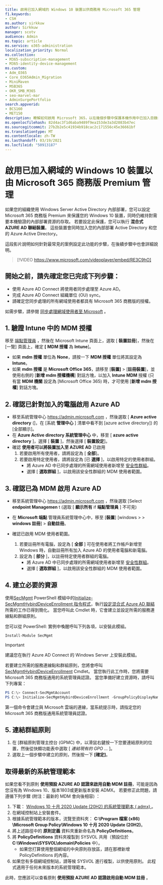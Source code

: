 ```yaml
---
title: 啟用已加入網域的 Windows 10 裝置以供商務用 Microsoft 365 管理
f1.keywords:
- CSH
ms.author: sirkkuw
author: Sirkkuw
manager: scotv
audience: Admin
ms.topic: article
ms.service: o365-administration
localization_priority: Normal
ms.collection:
- M365-subscription-management
- M365-identity-device-management
ms.custom:
- Adm_O365
- Core_O365Admin_Migration
- MiniMaven
- MSB365
- OKR_SMB_M365
- seo-marvel-mar
- AdminSurgePortfolio
search.appverid:
- BCS160
- MET150
description: 瞭解如何啟用 Microsoft 365，以在幾個步驟中保護本機作用中已加入目錄的 Windows 10 裝置。
ms.openlocfilehash: 82d4ac3f1d6aba9489f9ea153de3a3d2083b47ec
ms.sourcegitcommit: 27b2b2e5c41934b918cac2c171556c45e36661bf
ms.translationtype: MT
ms.contentlocale: zh-TW
ms.lasthandoff: 03/19/2021
ms.locfileid: "50913187"
---
```

# <a name="enable-domain-joined-windows-10-devices-to-be-managed-by-microsoft-365-business-premium"></a>啟用已加入網域的 Windows 10 裝置以由 Microsoft 365 商務版 Premium 管理

如果您的組織使用 Windows Server Active Directory 內部部署，您可以設定 Microsoft 365 商務版 Premium 來保護您的 Windows 10 裝置，同時仍維持對需要本機驗證的內部部署資源的存取。
若要設定此保護，您可以執行 **混合式 AZURE AD 聯結裝置**。 這些裝置會同時加入您的內部部署 Active Directory 和您的 Azure Active Directory。

這段影片說明如何針對最常見的案例設定此功能的步驟，在後續步驟中也會詳細說明。

> [!VIDEO https://www.microsoft.com/videoplayer/embed/RE3C9hO]
  

## <a name="before-you-get-started-make-sure-you-complete-these-steps"></a>開始之前，請先確定您已完成下列步驟：
- 使用 Azure AD Connect 將使用者同步處理至 Azure AD。
- 完成 Azure AD Connect 組織單位 (OU) sync。
- 請確定您同步處理的所有網域使用者都具有 Microsoft 365 商務版的授權。

如需步驟，請參閱 [同步處理網域使用者至 Microsoft](manage-domain-users.md) 。

## <a name="1-verify-mdm-authority-in-intune"></a>1. 驗證 Intune 中的 MDM 授權

移至 [端點管理員](https://endpoint.microsoft.com/#blade/Microsoft_Intune_Enrollment/EnrollmentMenu/overview) ，然後在 Microsoft Intune 頁面上，選取 [ **裝置註冊**]，然後在 [一覽] 頁面上，確定 **[** **MDM 授權** 為 **Intune**]。

- 如果 **mdm 授權** 單位為 **None**，請按一下 **MDM 授權** 單位將其設定為 **Intune**。
- 如果 **mdm 授權** 是 **Microsoft Office 365**，請移至 [**裝置]**  >  [**註冊裝置**]，並使用右側的 [**新增 mdm 授權機構**] 對話方塊，以加入 **Intune MDM** 授權 (只有當 **MDM 機關** 設定為 [Microsoft Office 365) 時，才可使用 [**新增 mdm 授權**] 對話方塊。

## <a name="2-verify-azure-ad-is-enabled-for-joining-computers"></a>2. 確認已針對加入的電腦啟用 Azure AD

- 移至系統管理中心 <a href="https://go.microsoft.com/fwlink/p/?linkid=2024339" target="_blank">https://admin.microsoft.com</a>  ，然後選取 [ **Azure active directory** (]，在 [系統 **管理中心** ] 清單中看不到 [azure active directory]) 的 [全部顯示]。 
- 在 **Azure Active directory 系統管理中心** 中，移至 [ **azure active directory** ]，選擇 [ **裝置** ]，然後選擇 [ **裝置設定**]。
- 確認 **使用者可以將裝置加入至 AZURE AD** 已啟用 
    1. 若要啟用所有使用者，請將設定為 [ **全部**]。
    2. 若要啟用特定使用者，請將設定為 [已 **選擇** ]，以啟用特定的使用者群組。
        - 將 Azure AD 中已同步處理的所需網域使用者新增至 [安全性群組](../admin/create-groups/create-groups.md)。
        - 選擇 [ **選取群組** ]，以啟用該安全性群組的 MDM 使用者範圍。

## <a name="3-verify-azure-ad-is-enabled-for-mdm"></a>3. 確認已為 MDM 啟用 Azure AD

- 移至系統管理中心 <a href="https://go.microsoft.com/fwlink/p/?linkid=2024339" target="_blank">https://admin.microsoft.com</a>  ，然後選取 [Select **endpoint Managemen** t (選取 [ **顯示所有** if **端點管理員** ] 不可見) 
- 在 **Microsoft 端點** 管理員系統管理中心中，移至 [**裝置**] [windows  >    >  **windows 註冊**]  >  **自動註冊**。
- 確認已啟用 MDM 使用者範圍。

    1. 若要註冊所有電腦，設定為 [ **全部** ] 可在使用者將工作帳戶新增至 Windows 時，自動註冊所有加入 Azure AD 的使用者電腦和新電腦。
    2. 設定為 [ **部分** ]，以註冊特定使用者群組的電腦。
        -  將 Azure AD 中已同步處理的所需網域使用者新增至 [安全性群組](../admin/create-groups/create-groups.md)。
        -  選擇 [ **選取群組** ]，以啟用該安全性群組的 MDM 使用者範圍。

## <a name="4-create-the-required-resources"></a>4. 建立必要的資源 

使用[SecMgmt](https://www.powershellgallery.com/packages/SecMgmt) PowerShell 模組中的[Initialize-SecMgmtHybirdDeviceEnrollment 指令程式](https://github.com/microsoft/secmgmt-open-powershell/blob/master/docs/help/Initialize-SecMgmtHybirdDeviceEnrollment.md)，執行[設定混合式 Azure AD 聯結](/azure/active-directory/devices/hybrid-azuread-join-managed-domains#configure-hybrid-azure-ad-join)所需的工作已得到簡化。 當您呼叫此 Cmdlet 時，它會建立並設定所需的服務連線點和群組原則。

您可以從 PowerShell: 實例中喚醒呼叫下列各項，以安裝此模組。

```powershell
Install-Module SecMgmt
```

> [!IMPORTANT]
> 建議您在執行 Azure AD Connect 的 Windows Server 上安裝此模組。

若要建立所需的服務連線點和群組原則，您將會呼叫  [SecMgmtHybirdDeviceEnrollment](https://github.com/microsoft/secmgmt-open-powershell/blob/master/docs/help/Initialize-SecMgmtHybirdDeviceEnrollment.md) Cmdlet。 當您執行此工作時，您將需要 Microsoft 365 商務版通用的系統管理員認證。 當您準備好建立資源時，請呼叫下列專案：

```powershell
PS C:\> Connect-SecMgmtAccount
PS C:\> Initialize-SecMgmtHybirdDeviceEnrollment -GroupPolicyDisplayName 'Device Management'
```

第一個命令會建立與 Microsoft 雲端的連線，當系統提示時，請指定您的 Microsoft 365 商務版通用系統管理員認證。

## <a name="5-link-the-group-policy"></a>5. 連結群組原則

1. 在 [群組原則管理主控台 (GPMC) 中，以滑鼠右鍵按一下您要連結原則的位置，然後從快顯功能表中選取 [ *連結現有的 GPO ...* ]。
2. 選取上一個步驟中建立的原則，然後按一下 **[確定]**。

## <a name="get-the-latest-administrative-templates"></a>取得最新的系統管理範本

如果您看不到原則 **使用預設 AZURE AD 認證來啟用自動 MDM 註冊**，可能是因為您沒有為 Windows 10、版本1803或更新版本安裝 ADMX。 若要修正此問題，請遵循下列步驟 (附注：最新的 MDM 會向後相容) ：

1.  下載： [Windows 10 十月 2020 Update (20H2) 的系統管理範本 ( admx) ](https://www.microsoft.com/download/102157)。
2.  在網域控制站上安裝套件。
3.  根據系統管理範本的版本，流覽至資料夾： **C:\Program 檔案 (x86) \Microsoft Group Policy\Windows 10 十月 2020 Update (20H2)**。
4.  將上述路徑中的 **原則定義** 資料夾重新命名為 **PolicyDefinitions**。
5.  將 **PolicyDefinitions** 資料夾複製到 SYSVOL 共用（預設位於 **C:\Windows\SYSVOL\domain\Policies** 中）。 
    -   如果您打算使用整個網域的中央原則存放區，請在那裡新增 PolicyDefinitions 的內容。
6.  如果您有多個網域控制站，請等候 SYSVOL 進行複製，以供使用原則。 此程式適用于任何未來版本的系統管理範本。

此時，您應該可以查看原則 **使用預設 AZURE AD 認證啟用自動 MDM 註冊** 。